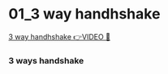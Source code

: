 # 01_3 way handhshake

[3 way handhshake 👉VIDEO &#128279;](https://codered.eccouncil.org/courseVideo/practical-wireshark?lessonId=cde8b402-e31b-4ed3-99eb-ebac26f1def9&finalAssessment=false)

### 3 ways handshake
